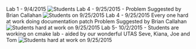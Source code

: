 Lab 1 - 9/4/2015
![Students](http://www.cs.rpi.edu//~moorthy/Courses/CSCI2961-01/lab1-9-4-2015.png)
Lab 4 - 9/25/2015 - Problem Suggested by Brian Callahan
![Students on 9/25/2015](https://github.com/rcos/CSCI2961-01/blob/master/Photo-lab4.jpg)
Lab 4 - 9/25/2015 Every one hard at work doing documentation patch  Problem Suggested by Brian Callahan
![Students hard at work on 9/25/2015](https://github.com/rcos/CSCI2961-01/blob/master/lab4-2.jpg)
Lab 5- 10/2/2015 - Students are working on cmake lab - aided by our wonderful UTAS Seve, Kiana, Joe and Tom 
![Students hard at work on 9/25/2015](https://github.com/rcos/CSCI2961-01/blob/master/lab5-1.jpg)
